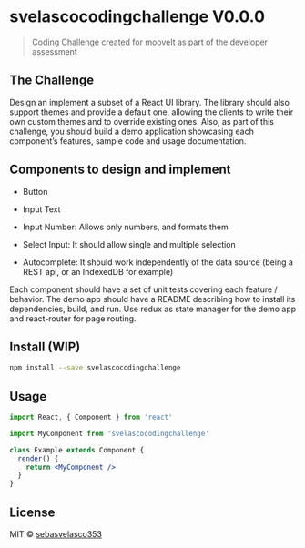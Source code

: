 # svelascocodingchallenge V0.0.0

> Coding Challenge created for mooveIt as part of the developer assessment

## The Challenge

Design an implement a subset of a React UI library. The library should also support themes and provide a default one, allowing the clients to write their own custom themes and to override existing ones.
Also, as part of this challenge, you should build a demo application showcasing each component’s features, sample code and usage documentation.

## Components to design and implement
  - Button

  - Input Text
  
  - Input Number: Allows only numbers, and formats them
  
  - Select Input: It should allow single and multiple selection
  
  - Autocomplete: It should work independently of the data source (being a REST api, or an IndexedDB for example)

Each component should have a set of unit tests covering each feature / behavior.
The demo app should have a README describing how to install its dependencies, build, and run.
Use redux as state manager for the demo app and react-router for page routing.

## Install (WIP)

```bash
npm install --save svelascocodingchallenge 
```

## Usage

```jsx
import React, { Component } from 'react'

import MyComponent from 'svelascocodingchallenge'

class Example extends Component {
  render() {
    return <MyComponent />
  }
}
```

## License

MIT © [sebasvelasco353](https://github.com/sebasvelasco353)

